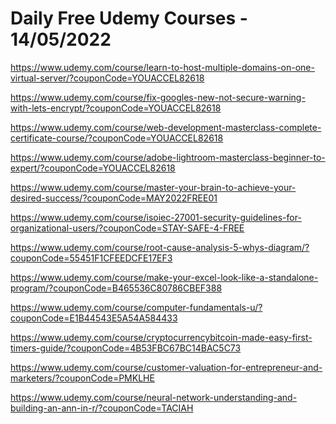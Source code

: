 # Daily Free Udemy Courses - 14/05/2022

https://www.udemy.com/course/learn-to-host-multiple-domains-on-one-virtual-server/?couponCode=YOUACCEL82618
https://www.udemy.com/course/fix-googles-new-not-secure-warning-with-lets-encrypt/?couponCode=YOUACCEL82618
https://www.udemy.com/course/web-development-masterclass-complete-certificate-course/?couponCode=YOUACCEL82618
https://www.udemy.com/course/adobe-lightroom-masterclass-beginner-to-expert/?couponCode=YOUACCEL82618
https://www.udemy.com/course/master-your-brain-to-achieve-your-desired-success/?couponCode=MAY2022FREE01
https://www.udemy.com/course/isoiec-27001-security-guidelines-for-organizational-users/?couponCode=STAY-SAFE-4-FREE
https://www.udemy.com/course/root-cause-analysis-5-whys-diagram/?couponCode=55451F1CFEEDCFE17EF3
https://www.udemy.com/course/make-your-excel-look-like-a-standalone-program/?couponCode=B465536C80786CBEF388
https://www.udemy.com/course/computer-fundamentals-u/?couponCode=E1B44543E5A54A584433
https://www.udemy.com/course/cryptocurrencybitcoin-made-easy-first-timers-guide/?couponCode=4B53FBC67BC14BAC5C73
https://www.udemy.com/course/customer-valuation-for-entrepreneur-and-marketers/?couponCode=PMKLHE
https://www.udemy.com/course/neural-network-understanding-and-building-an-ann-in-r/?couponCode=TACIAH
